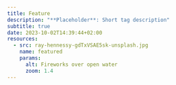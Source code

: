 ```yaml
---
title: Feature
description: "**Placeholder**: Short tag description"
subtitle: true
date: 2023-10-02T14:39:44+02:00
resources:
  - src: ray-hennessy-gdTxVSAE5sk-unsplash.jpg
    name: featured
    params:
      alt: Fireworks over open water
      zoom: 1.4
---
```

